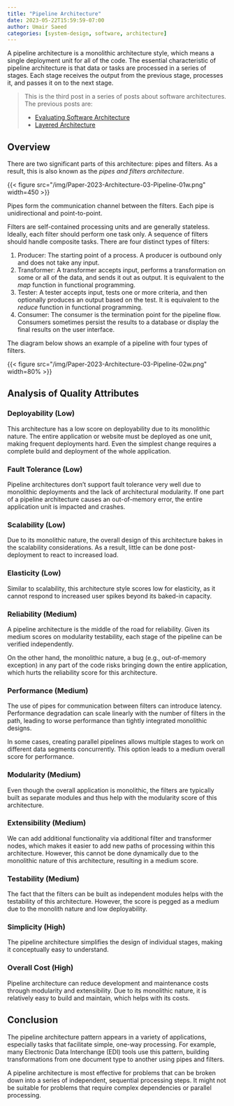 ```yaml
---
title: "Pipeline Architecture"
date: 2023-05-22T15:59:59-07:00
author: Umair Saeed
categories: [system-design, software, architecture]
---
```


A pipeline architecture is a monolithic architecture style, which means a single deployment unit for all of the code. The essential characteristic of pipeline architecture is that data or tasks are processed in a series of stages. Each stage receives the output from the previous stage, processes it, and passes it on to the next stage.

<!--more-->

> This is the third post in a series of posts about software architectures. The previous posts are:
>
> - [Evaluating Software Architecture](https://umairsaeed.com/evaluating-software-architecture/)
> - [Layered Architecture](https://umairsaeed.com/layered-architecture/)
>



## Overview
There are two significant parts of this architecture: pipes and filters. As a result, this is also known as the *pipes and filters architecture*.

{{< figure src="/img/Paper-2023-Architecture-03-Pipeline-01w.png" width=450 >}}


Pipes form the communication channel between the filters. Each pipe is unidirectional and point-to-point.

Filters are self-contained processing units and are generally stateless. Ideally, each filter should perform one task only. A sequence of filters should handle composite tasks. There are four distinct types of filters:

1. Producer: The starting point of a process. A producer is outbound only and does not take any input.
2. Transformer: A transformer accepts input, performs a transformation on some or all of the data, and sends it out as output. It is equivalent to the *map* function in functional programming.
3. Tester: A tester accepts input, tests one or more criteria, and then optionally produces an output based on the test. It is equivalent to the *reduce* function in functional programming.
4. Consumer: The consumer is the termination point for the pipeline flow. Consumers sometimes persist the results to a database or display the final results on the user interface.

The diagram below shows an example of a pipeline with four types of filters.

{{< figure src="/img/Paper-2023-Architecture-03-Pipeline-02w.png" width=80% >}}


## Analysis of Quality Attributes


### Deployability (Low)
This architecture has a low score on deployability due to its monolithic nature. The entire application or website must be deployed as one unit, making frequent deployments hard. Even the simplest change requires a complete build and deployment of the whole application.

### Fault Tolerance (Low)
Pipeline architectures don’t support fault tolerance very well due to monolithic deployments and the lack of architectural modularity. If one part of a pipeline architecture causes an out-of-memory error, the entire application unit is impacted and crashes.

### Scalability (Low)
Due to its monolithic nature, the overall design of this architecture bakes in the scalability considerations. As a result, little can be done post-deployment to react to increased load.

### Elasticity (Low)
Similar to scalability, this architecture style scores low for elasticity, as it cannot respond to increased user spikes beyond its baked-in capacity.

### Reliability (Medium)
A pipeline architecture is the middle of the road for reliability. Given its medium scores on modularity testability, each stage of the pipeline can be verified independently.

On the other hand, the monolithic nature, a bug (e.g., out-of-memory exception) in any part of the code risks bringing down the entire application, which hurts the reliability score for this architecture.

### Performance (Medium)
The use of pipes for communication between filters can introduce latency. Performance degradation can scale linearly with the number of filters in the path, leading to worse performance than tightly integrated monolithic designs.

In some cases, creating parallel pipelines allows multiple stages to work on different data segments concurrently. This option leads to a medium overall score for performance.

### Modularity (Medium)
Even though the overall application is monolithic, the filters are typically built as separate modules and thus help with the modularity score of this architecture.

### Extensibility (Medium)
We can add additional functionality via additional filter and transformer nodes, which makes it easier to add new paths of processing within this architecture. However, this cannot be done dynamically due to the monolithic nature of this architecture, resulting in a medium score.

### Testability (Medium)
The fact that the filters can be built as independent modules helps with the testability of this architecture. However, the score is pegged as a medium due to the monolith nature and low deployability.

### Simplicity (High)
The pipeline architecture simplifies the design of individual stages, making it conceptually easy to understand.

### Overall Cost (High)
Pipeline architecture can reduce development and maintenance costs through modularity and extensibility. Due to its monolithic nature, it is relatively easy to build and maintain, which helps with its costs.


## Conclusion
The pipeline architecture pattern appears in a variety of applications, especially tasks that facilitate simple, one-way processing. For example, many Electronic Data Interchange (EDI) tools use this pattern, building transformations from one document type to another using pipes and filters.

A pipeline architecture is most effective for problems that can be broken down into a series of independent, sequential processing steps. It might not be suitable for problems that require complex dependencies or parallel processing.

